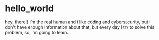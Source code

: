 # hello_world

hey, there!)
i'm the real human and i like coding and cybersecurity, but i don't have enough information about that, but every day i try to solve this problem, so, i'm going to learn...
